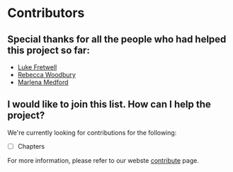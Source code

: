 # Contributors

## Special thanks for all the people who had helped this project so far:

* [Luke Fretwell](https://github.com/lukefretwell)
* [Rebecca Woodbury](https://github.com/rebeccawoodbury)
* [Marlena Medford](https://github.com/Marlena-Medford)

## I would like to join this list. How can I help the project?

We're currently looking for contributions for the following:

- [ ] Chapters

For more information, please refer to our webste [contribute](https://proudlyservingbook.com/contribute/) page.
